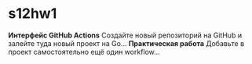# s12hw1
**Интерфейс GitHub Actions**
Создайте новый репозиторий на GitHub и залейте туда новый проект на Go...
**Практическая работа**
Добавьте в проект самостоятельно ещё один workflow...